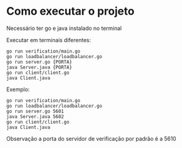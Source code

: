 # Como executar o projeto

Necessário ter go e java instalado no terminal

Executar em terminais diferentes:

```
go run verification/main.go
go run loadbalancer/loadbalancer.go
go run server.go {PORTA}
java Server.java {PORTA}
go run client/client.go
java Client.java
```

Exemplo: 

```
go run verification/main.go
go run loadbalancer/loadbalancer.go
go run server.go 5601
java Server.java 5602
go run client/client.go
java Client.java
```

Observação a porta do servidor de verificação por padrão é a 5610